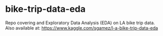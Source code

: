 # bike-trip-data-eda
Repo covering and Exploratory Data Analysis (EDA) on LA bike trip data. Also available at: https://www.kaggle.com/sgamez/l-a-bike-trip-data-eda
